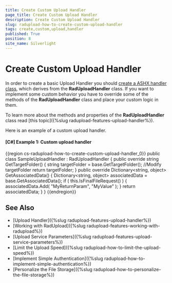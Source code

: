```yaml
---
title: Create Custom Upload Handler
page_title: Create Custom Upload Handler
description: Create Custom Upload Handler
slug: radupload-how-to-create-custom-upload-handler
tags: create,custom,upload,handler
published: True
position: 8
site_name: Silverlight
---
```


# Create Custom Upload Handler

In order to create a basic Upload Handler you should [create a ASHX handler class](#Defining_an_Upload_Service), which derives from the __RadUploadHandler__ class. If you want to implement some custom behavior you have to override some of the methods of the __RadUploadHandler__ class and place your custom logic in them.

To learn more about the methods and properties of the __RadUploadHandler__ class read [this topic]({%slug radupload-features-upload-handler%}).

Here is an example of a custom upload handler.

#### __[C#] Example 1: Custom upload handler__  
{{region cs-radupload-how-to-create-custom-upload-handler_0}}
	public class SampleUploadHandler : RadUploadHandler
	{
	    public override string GetTargetFolder()
	    {
	        string targetFolder = base.GetTargetFolder();
	        //Modify targetFolder
	        return targetFolder;
	    }
	    public override Dictionary<string, object> GetAssociatedData()
	    {
	        Dictionary<string, object> associatedData = base.GetAssociatedData();
	        if ( this.IsFinalFileRequest() )
	        {
	            associatedData.Add( "MyReturnParam", "MyValue" );
	        }
	        return associatedData;
	    }
	}
{{endregion}}

## See Also  
 * [Upload Handler]({%slug radupload-features-upload-handler%})
 * [Working with RadUpload]({%slug radupload-features-working-with-radupload%})
 * [Upload Service Parameters]({%slug radupload-features-upload-service-parameters%})
 * [Limit the Upload Speed]({%slug radupload-how-to-limit-the-upload-speed%})
 * [Implement Simple Authentication]({%slug radupload-how-to-implement-simple-authentication%})
 * [Personalize the File Storage]({%slug radupload-how-to-personalize-the-file-storage%})